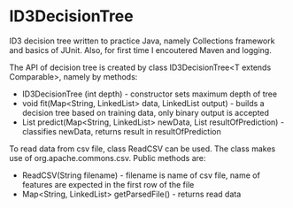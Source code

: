 # ID3DecisionTree
ID3 decision tree written to practice Java, namely Collections framework and basics of JUnit. Also, for first time I encoutered Maven and logging.

The API of decision tree is created by class ID3DecisionTree<T extends Comparable<T>>, namely by methods:
- ID3DecisionTree (int depth) - constructor sets maximum depth of tree
- void fit(Map<String, LinkedList<T>> data, LinkedList<T> output) - builds a decision tree based on training data, only binary output is accepted
- List<T> predict(Map<String, LinkedList<T>> newData, List<T> resultOfPrediction) - classifies newData, returns result in resultOfPrediction

To read data from csv file, class ReadCSV can be used. The class makes use of org.apache.commons.csv. Public methods are:
- ReadCSV(String filename) - filename is name of csv file, name of features are expected in the first row of the file
- Map<String, LinkedList<String>> getParsedFile() - returns read data
